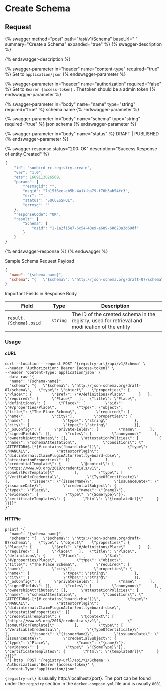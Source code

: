 # Create Schema

## Request

{% swagger method="post" path="/api/v1/Schema" baseUrl=" " summary="Create a Schema" expanded="true" %}
{% swagger-description %}

{% endswagger-description %}

{% swagger-parameter in="header" name="content-type" required="true" %}
Set to `application/json`
{% endswagger-parameter %}

{% swagger-parameter in="header" name="authorization" required="false" %}
Set to `Bearer {access-token}` . The token should be a admin token
{% endswagger-parameter %}

{% swagger-parameter in="body" name="name" type="string" required="true" %}
schema name
{% endswagger-parameter %}

{% swagger-parameter in="body" name="schema" type="string" required="true" %}
json schema
{% endswagger-parameter %}

{% swagger-parameter in="body" name="status" %}
DRAFT | PUBLISHED
{% endswagger-parameter %}

{% swagger-response status="200: OK" description="Success Response of entity Created" %}
```javascript
{
    "id": "sunbird-rc.registry.create",
    "ver": "1.0",
    "ets": 1669113026569,
    "params": {
        "resmsgid": "",
        "msgid": "7b15f6ee-eb5b-4a13-ba79-f70b3ab54fc3",
        "err": "",
        "status": "SUCCESSFUL",
        "errmsg": ""
    },
    "responseCode": "OK",
    "result": {
        "Schema": {
            "osid": "1-1a2f15e7-6c54-40e9-a689-68628a3d69df"
        }
    }
}
```
{% endswagger-response %}
{% endswagger %}

Sample Schema Request Payload

```json
{
  "name": "{schema-name}",
  "schema": "{   \"$schema\": \"http://json-schema.org/draft-07/schema\",   \"type\": \"object\",   \"properties\": {      \"Place\": {         \"$ref\": \"#/definitions/Place\"      }   },   \"required\": [      \"Place\"   ],   \"title\": \"Place\",   \"definitions\": {      \"Place\": {         \"$id\": \"#/properties/Place\",         \"type\": \"object\",         \"title\": \"The Place Schema\",         \"required\": [            \"name\",            \"city\"],         \"properties\": {            \"name\": {               \"type\": \"string\"            },            \"city\": {               \"type\": \"string\"            }},   \"_osConfig\": {      \"privateFields\": [         \"name\"      ],      \"signedFields\": [],      \"roles\": [         \"anonymous\"      ],      \"ownershipAttributes\": [],      \"attestationPolicies\": [         {            \"name\": \"schemaAttestation\",            \"conditions\": \"(ATTESTOR#$.[*]#.contains('board-cbse'))\",            \"type\": \"MANUAL\",            \"attestorPlugin\": \"did:internal:ClaimPluginActor?entity=board-cbse\",            \"attestationProperties\": {}         }      ],      \"credentialTemplate\": {         \"@context\": [            \"https://www.w3.org/2018/credentials/v1\",            \"{someUrlForTemplate}\"         ],         \"type\": [            \"VerifiableCredential\",            \"{TypeOfCertificate}\"         ],         \"issuer\": \"{issuerName}\",         \"issuanceDate\": \"{issuanceDate}\",         \"credentialSubject\": {            \"type\": \"Place\",            \"name\": \"{name}\"},         \"evidence\": {            \"type\": \"{SomeType}\"}},      \"certificateTemplates\": {        \"html\": \"{templateUrl}\"      }   }}}}"
}
```

Important Fields in Response Body

| Field                  | Type     | Description                                                                                     |
| ---------------------- | -------- | ----------------------------------------------------------------------------------------------- |
| `result.{Schema}.osid` | `string` | The ID of the created schema in the registry, used for retrieval and modification of the entity |

### Usage

#### cURL

```shell
curl --location --request POST '{registry-url}/api/v1/Schema' \
--header 'Authorization: Bearer {access-token}' \
--header 'Content-Type: application/json' \
--data-raw '{
  "name": "{schema-name}",
  "schema": "{   \"$schema\": \"http://json-schema.org/draft-07/schema\",   \"type\": \"object\",   \"properties\": {      \"Place\": {         \"$ref\": \"#/definitions/Place\"      }   },   \"required\": [      \"Place\"   ],   \"title\": \"Place\",   \"definitions\": {      \"Place\": {         \"$id\": \"#/properties/Place\",         \"type\": \"object\",         \"title\": \"The Place Schema\",         \"required\": [            \"name\",            \"city\"],         \"properties\": {            \"name\": {               \"type\": \"string\"            },            \"city\": {               \"type\": \"string\"            }},   \"_osConfig\": {      \"privateFields\": [         \"name\"      ],      \"signedFields\": [],      \"roles\": [         \"anonymous\"      ],      \"ownershipAttributes\": [],      \"attestationPolicies\": [         {            \"name\": \"schemaAttestation\",            \"conditions\": \"(ATTESTOR#$.[*]#.contains('board-cbse'))\",            \"type\": \"MANUAL\",            \"attestorPlugin\": \"did:internal:ClaimPluginActor?entity=board-cbse\",            \"attestationProperties\": {}         }      ],      \"credentialTemplate\": {         \"@context\": [            \"https://www.w3.org/2018/credentials/v1\",            \"{someUrlForTemplate}\"         ],         \"type\": [            \"VerifiableCredential\",            \"{TypeOfCertificate}\"         ],         \"issuer\": \"{issuerName}\",         \"issuanceDate\": \"{issuanceDate}\",         \"credentialSubject\": {            \"type\": \"Place\",            \"name\": \"{name}\"},         \"evidence\": {            \"type\": \"{SomeType}\"}},      \"certificateTemplates\": {        \"html\": \"{templateUrl}\"      }   }}}}"
}'
```

#### HTTPie

```
printf '{
  "name": "{schema-name}",
  "schema": "{   \"$schema\": \"http://json-schema.org/draft-07/schema\",   \"type\": \"object\",   \"properties\": {      \"Place\": {         \"$ref\": \"#/definitions/Place\"      }   },   \"required\": [      \"Place\"   ],   \"title\": \"Place\",   \"definitions\": {      \"Place\": {         \"$id\": \"#/properties/Place\",         \"type\": \"object\",         \"title\": \"The Place Schema\",         \"required\": [            \"name\",            \"city\"],         \"properties\": {            \"name\": {               \"type\": \"string\"            },            \"city\": {               \"type\": \"string\"            }},   \"_osConfig\": {      \"privateFields\": [         \"name\"      ],      \"signedFields\": [],      \"roles\": [         \"anonymous\"      ],      \"ownershipAttributes\": [],      \"attestationPolicies\": [         {            \"name\": \"schemaAttestation\",            \"conditions\": \"(ATTESTOR#$.[*]#.contains('board-cbse'))\",            \"type\": \"MANUAL\",            \"attestorPlugin\": \"did:internal:ClaimPluginActor?entity=board-cbse\",            \"attestationProperties\": {}         }      ],      \"credentialTemplate\": {         \"@context\": [            \"https://www.w3.org/2018/credentials/v1\",            \"{someUrlForTemplate}\"         ],         \"type\": [            \"VerifiableCredential\",            \"{TypeOfCertificate}\"         ],         \"issuer\": \"{issuerName}\",         \"issuanceDate\": \"{issuanceDate}\",         \"credentialSubject\": {            \"type\": \"Place\",            \"name\": \"{name}\"},         \"evidence\": {            \"type\": \"{SomeType}\"}},      \"certificateTemplates\": {        \"html\": \"{templateUrl}\"      }   }}}}"
}'| http  POST '{registry-url}/api/v1/Schema' \
 Authorization:'Bearer {access-token}' \
 Content-Type:'application/json'
```

`{registry-url}` is usually http://localhost:{port}. The port can be found under the `registry` section in the `docker-compose.yml` file and is usually `8081`
